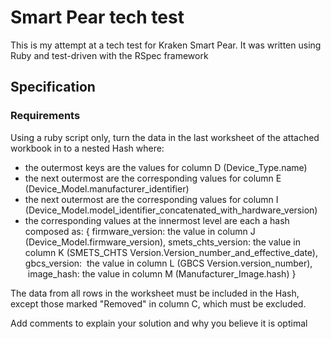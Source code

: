 # Smart Pear tech test

This is my attempt at a tech test for Kraken Smart Pear. It was written using Ruby and test-driven with the RSpec framework

## Specification

### Requirements

Using a ruby script only, turn the data in the last worksheet of the attached workbook in to a nested Hash where:

- the outermost keys are the values for column D (Device_Type.name)
- the next outermost are the corresponding values for column E (Device_Model.manufacturer_identifier)
- the next outermost are the corresponding values for column I (Device_Model.model_identifier_concatenated_with_hardware_version)
- the corresponding values at the innermost level are each a hash composed as:
  { firmware_version: the value in column J (Device_Model.firmware_version),
  smets_chts_version: the value in column K (SMETS_CHTS
  Version.Version_number_and_effective_date),
  gbcs_version:  the value in column L (GBCS Version.version_number),
   image_hash: the value in column M (Manufacturer_Image.hash) }

The data from all rows in the worksheet must be included in the Hash, except those marked "Removed" in column C, which must be excluded.

Add comments to explain your solution and why you believe it is optimal

